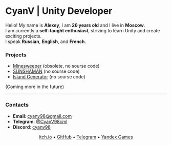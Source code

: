# CyanV | Unity Developer

Hello! My name is **Alexey**, I am **26 years old** and I live in **Moscow**.  
I am currently a **self-taught enthusiast**, striving to learn Unity and create exciting projects.  
I speak **Russian**, **English**, and **French**.

### Projects

- [Minesweeper](https://yandex.ru/games/app/408716?draft=true&lang=ru) (obsolete, no sourse code)
- [SUNSHAMAN](https://cyanv.itch.io/sunshaman) (no sourse code)
- [Island Generator](https://cyanv.itch.io/simple-island-generator) (no sourse code)

(Coming more in the future)

---

### Contacts
- **Email**: [cyanv98@gmail.com](mailto:cyanv98@gmail.com)
- **Telegram**: [@CyanV98cml](https://t.me/CyanV98cml)
- **Discord**: [cyanv98](https://discordapp.com/users/236759822727512064)

<div align="center"> 
  <a href="https://cyanv.itch.io/">itch.io</a>
  <a> • </a>
  <a href="https://github.com/CyanV98">GitHub</a>
  <a> • </a>
  <a href="https://t.me/CyanV98cml">Telegram</a>
  <a> • </a>
  <a href="https://yandex.ru/games/developer/60563">Yandex Games</a>
</div>
